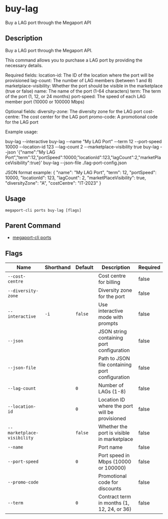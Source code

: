 # buy-lag

Buy a LAG port through the Megaport API

## Description

Buy a LAG port through the Megaport API.

This command allows you to purchase a LAG port by providing the necessary details.

Required fields:
location-id: The ID of the location where the port will be provisioned
lag-count: The number of LAG members (between 1 and 8)
marketplace-visibility: Whether the port should be visible in the marketplace (true or false)
name: The name of the port (1-64 characters)
term: The term of the port (1, 12, or 24 months)
port-speed: The speed of each LAG member port (10000 or 100000 Mbps)

Optional fields:
diversity-zone: The diversity zone for the LAG port
cost-centre: The cost center for the LAG port
promo-code: A promotional code for the LAG port

Example usage:

buy-lag --interactive
buy-lag --name "My LAG Port" --term 12 --port-speed 10000 --location-id 123 --lag-count 2 --marketplace-visibility true
buy-lag --json '{"name":"My LAG Port","term":12,"portSpeed":10000,"locationId":123,"lagCount":2,"marketPlaceVisibility":true}'
buy-lag --json-file ./lag-port-config.json

JSON format example:
{
"name": "My LAG Port",
"term": 12,
"portSpeed": 10000,
"locationId": 123,
"lagCount": 2,
"marketPlaceVisibility": true,
"diversityZone": "A",
"costCentre": "IT-2023"
}



## Usage

```
megaport-cli ports buy-lag [flags]
```



## Parent Command

* [megaport-cli ports](megaport-cli_ports.md)




## Flags

| Name | Shorthand | Default | Description | Required |
|------|-----------|---------|-------------|----------|
| `--cost-centre` |  |  | Cost centre for billing | false |
| `--diversity-zone` |  |  | Diversity zone for the port | false |
| `--interactive` | `-i` | `false` | Use interactive mode with prompts | false |
| `--json` |  |  | JSON string containing port configuration | false |
| `--json-file` |  |  | Path to JSON file containing port configuration | false |
| `--lag-count` |  | `0` | Number of LAGs (1-8) | false |
| `--location-id` |  | `0` | Location ID where the port will be provisioned | false |
| `--marketplace-visibility` |  | `false` | Whether the port is visible in marketplace | false |
| `--name` |  |  | Port name | false |
| `--port-speed` |  | `0` | Port speed in Mbps (10000 or 100000) | false |
| `--promo-code` |  |  | Promotional code for discounts | false |
| `--term` |  | `0` | Contract term in months (1, 12, 24, or 36) | false |



